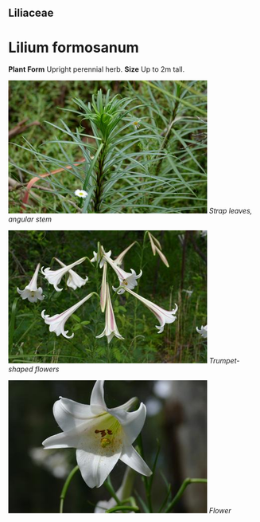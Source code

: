 ## Liliaceae
# Lilium formosanum
 **Plant Form** Upright perennial herb. **Size** Up to 2m tall.


![Strap leaves, angular stem](9863_P6890828.jpg)
 *Strap leaves, angular stem* 

![Trumpet-shaped flowers](12735_P6960915.jpg)
 *Trumpet-shaped flowers* 

![Flower](12744_P6960925.jpg)
 *Flower* 

